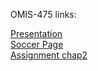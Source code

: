 OMIS-475 links:

<a href="https://antoinemotte.github.io/omis-475/presentation.html"> Presentation </a> <br>
<a href="https://antoinemotte.github.io/omis-475/chap1.html"> Soccer Page </a> <br>
<a href="https://antoinemotte.github.io/omis-475/chap2.html"> Assignment chap2 </a>
